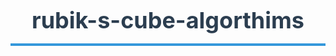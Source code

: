 # rubik-s-cube-algorthims
<!DOCTYPE html>
<html lang="en">
<head>
    <meta charset="UTF-8">
    <meta name="viewport" content="width=device-width, initial-scale=1.0">
    <title>CFOP Method - Complete Guide</title>
    <style>
        @media print {
            body { background: white; }
            .no-print { display: none; }
            .page-break { page-break-after: always; }
        }
        
        body {
            font-family: Arial, sans-serif;
            max-width: 210mm;
            margin: 0 auto;
            padding: 20px;
            background: #f5f5f5;
        }
        
        .page {
            background: white;
            padding: 40px;
            margin-bottom: 20px;
            box-shadow: 0 2px 10px rgba(0,0,0,0.1);
        }
        
        .print-button {
            position: fixed;
            top: 20px;
            right: 20px;
            background: #4CAF50;
            color: white;
            border: none;
            padding: 15px 30px;
            font-size: 16px;
            border-radius: 5px;
            cursor: pointer;
            box-shadow: 0 4px 6px rgba(0,0,0,0.2);
            z-index: 1000;
        }
        
        .print-button:hover {
            background: #45a049;
        }
        
        h1 {
            text-align: center;
            color: #2c3e50;
            border-bottom: 4px solid #3498db;
            padding-bottom: 15px;
            margin-bottom: 30px;
            font-size: 36px;
        }
        
        h2 {
            color: #2980b9;
            margin-top: 30px;
            margin-bottom: 15px;
            padding: 10px;
            background: #ecf0f1;
            border-left: 5px solid #3498db;
        }
        
        h3 {
            color: #34495e;
            margin-top: 20px;
            margin-bottom: 10px;
        }
        
        .intro-box {
            background: #e8f4f8;
            border: 2px solid #3498db;
            padding: 20px;
            border-radius: 10px;
            margin: 20px 0;
        }
        
        .step-box {
            border: 2px solid #95a5a6;
            border-radius: 8px;
            padding: 20px;
            margin: 20px 0;
            background: #fafafa;
        }
        
        .formula-box {
            background: #fff3cd;
            border: 2px solid #ffc107;
            padding: 15px;
            margin: 15px 0;
            border-radius: 5px;
            font-family: 'Courier New', monospace;
            font-size: 18px;
            font-weight: bold;
            text-align: center;
        }
        
        .cube-diagram {
            margin: 20px auto;
            text-align: center;
        }
        
        .cube-grid {
            display: inline-grid;
            grid-template-columns: repeat(3, 40px);
            gap: 2px;
            margin: 10px;
        }
        
        .cube-piece {
            width: 40px;
            height: 40px;
            border: 2px solid #333;
            display: flex;
            align-items: center;
            justify-content: center;
            font-weight: bold;
            font-size: 12px;
        }
        
        .white { background: #ffffff; }
        .yellow { background: #ffeb3b; }
        .red { background: #f44336; color: white; }
        .orange { background: #ff9800; }
        .blue { background: #2196f3; color: white; }
        .green { background: #4caf50; color: white; }
        .gray { background: #bdbdbd; }
        
        .notation-table {
            width: 100%;
            border-collapse: collapse;
            margin: 20px 0;
        }
        
        .notation-table th,
        .notation-table td {
            border: 1px solid #ddd;
            padding: 12px;
            text-align: left;
        }
        
        .notation-table th {
            background: #3498db;
            color: white;
        }
        
        .notation-table tr:nth-child(even) {
            background: #f2f2f2;
        }
        
        .tip-box {
            background: #d4edda;
            border-left: 5px solid #28a745;
            padding: 15px;
            margin: 15px 0;
        }
        
        .tip-box strong {
            color: #155724;
        }
        
        .arrow {
            font-size: 24px;
            color: #e74c3c;
            margin: 0 10px;
        }
        
        .scenario {
            background: #e8f5e9;
            border: 2px dashed #4caf50;
            padding: 15px;
            margin: 15px 0;
            border-radius: 8px;
        }
        
        .memory-trick {
            background: #fff9c4;
            border-left: 5px solid #ffc107;
            padding: 15px;
            margin: 15px 0;
            font-style: italic;
        }
        
        ul {
            margin-left: 20px;
            line-height: 1.8;
        }
        
        .oll-case, .pll-case {
            display: inline-block;
            margin: 15px;
            padding: 15px;
            border: 2px solid #3498db;
            border-radius: 8px;
            text-align: center;
            background: white;
            min-width: 200px;
        }
        
        .case-name {
            font-weight: bold;
            color: #2c3e50;
            margin-bottom: 10px;
            font-size: 16px;
        }
    </style>
</head>
<body>
    <button class="print-button no-print" onclick="window.print()">🖨️ Print / Save as PDF</button>
    
    <div class="page">
        <h1>🎲 CFOP METHOD FOR RUBIK'S CUBE</h1>
        <h2 style="text-align: center; color: #7f8c8d; margin-top: -20px;">Complete Beginner's Guide with Visual Diagrams</h2>
        
        <div class="intro-box">
            <h3>What is CFOP?</h3>
            <p><strong>CFOP</strong> stands for:</p>
            <ul>
                <li><strong>C</strong>ross - Solve the white cross on the bottom</li>
                <li><strong>F</strong>2L - First Two Layers (solve corners and edges together)</li>
                <li><strong>O</strong>LL - Orient Last Layer (make the top face all yellow)</li>
                <li><strong>P</strong>LL - Permute Last Layer (solve the entire cube)</li>
            </ul>
            <p><strong>⏱️ Average solve time:</strong> With practice, 30-60 seconds for beginners, under 20 seconds for advanced solvers!</p>
        </div>
        
        <h2>📖 NOTATION GUIDE</h2>
        <table class="notation-table">
            <tr>
                <th>Move</th>
                <th>Meaning</th>
                <th>Direction</th>
            </tr>
            <tr>
                <td><strong>R</strong></td>
                <td>Right face</td>
                <td>Clockwise 90°</td>
            </tr>
            <tr>
                <td><strong>R'</strong></td>
                <td>Right face</td>
                <td>Counter-clockwise 90° (prime)</td>
            </tr>
            <tr>
                <td><strong>R2</strong></td>
                <td>Right face</td>
                <td>180° turn</td>
            </tr>
            <tr>
                <td><strong>L</strong></td>
                <td>Left face</td>
                <td>Clockwise 90°</td>
            </tr>
            <tr>
                <td><strong>U</strong></td>
                <td>Up (top) face</td>
                <td>Clockwise 90°</td>
            </tr>
            <tr>
                <td><strong>D</strong></td>
                <td>Down (bottom) face</td>
                <td>Clockwise 90°</td>
            </tr>
            <tr>
                <td><strong>F</strong></td>
                <td>Front face</td>
                <td>Clockwise 90°</td>
            </tr>
            <tr>
                <td><strong>B</strong></td>
                <td>Back face</td>
                <td>Clockwise 90°</td>
            </tr>
        </table>
        
        <div class="tip-box">
            <strong>💡 Tip:</strong> The apostrophe (') means counter-clockwise, and 2 means turn 180 degrees.
        </div>
    </div>
    
    <div class="page page-break">
        <h2>STEP 1: THE CROSS (White Cross)</h2>
        
        <div class="step-box">
            <h3>🎯 Goal: Create a white cross on the bottom</h3>
            <p>Place the white center on the bottom and solve the four white edge pieces around it, making sure the edge colors match the center colors of adjacent faces.</p>
            
            <div class="cube-diagram">
                <p><strong>What you're building:</strong></p>
                <div class="cube-grid">
                    <div class="cube-piece gray"></div>
                    <div class="cube-piece white">⬆️</div>
                    <div class="cube-piece gray"></div>
                    <div class="cube-piece white">⬅️</div>
                    <div class="cube-piece white">✓</div>
                    <div class="cube-piece white">➡️</div>
                    <div class="cube-piece gray"></div>
                    <div class="cube-piece white">⬇️</div>
                    <div class="cube-piece gray"></div>
                </div>
                <p><em>White cross with matching side colors</em></p>
            </div>
            
            <div class="memory-trick">
                <strong>🧠 Memory Trick:</strong> Think of it as a "daisy" first - get all white edges around the yellow center on top, then flip them down to the bottom to form the cross.
            </div>
            
            <h3>Basic Cross Strategy:</h3>
            <ol>
                <li>Find a white edge piece</li>
                <li>Move it to the top layer</li>
                <li>Rotate the top to align the edge color with its center</li>
                <li>Flip it down with <strong>F2</strong></li>
                <li>Repeat for all four edges</li>
            </ol>
        </div>
    </div>
    
    <div class="page page-break">
        <h2>STEP 2: F2L (First Two Layers)</h2>
        
        <div class="step-box">
            <h3>🎯 Goal: Solve corners and edges together as pairs</h3>
            <p>This step solves the first two layers by pairing corner and edge pieces and inserting them together.</p>
            
            <h3>Basic F2L Case: Corner and Edge in Top Layer</h3>
            
            <div class="scenario">
                <strong>Scenario 1:</strong> Corner white facing up, edge on top
                <div class="formula-box">U R U' R'</div>
                <p><em>Brings the pair together and inserts it</em></p>
            </div>
            
            <div class="scenario">
                <strong>Scenario 2:</strong> Corner white facing side, edge on top
                <div class="formula-box">R U R'</div>
                <p><em>Simple insertion when pieces are aligned</em></p>
            </div>
            
            <div class="scenario">
                <strong>Scenario 3:</strong> Pair already formed in top layer
                <div class="formula-box">R U' R' U R U' R'</div>
                <p><em>Direct insertion of formed pair</em></p>
            </div>
            
            <div class="memory-trick">
                <strong>🧠 Memory Trick:</strong> Think "Up, Right, Down, Left" - you're creating space, inserting the pair, and closing the space.
            </div>
            
            <div class="tip-box">
                <strong>💡 Tip:</strong> Always keep the cross on the bottom. Rotate the entire cube to position your working slot in the front-right position.
            </div>
        </div>
    </div>
    
    <div class="page page-break">
        <h2>STEP 3: OLL (Orient Last Layer) - MAKE TOP YELLOW</h2>
        
        <div class="step-box">
            <h3>🎯 Goal: Make the entire top face yellow</h3>
            <p>This is done in two sub-steps for beginners:</p>
            
            <h3>Sub-Step 1: Create a Yellow Cross</h3>
            
            <div class="cube-diagram">
                <p><strong>You'll see one of these patterns:</strong></p>
                <div style="display: flex; justify-content: space-around; flex-wrap: wrap;">
                    <div style="text-align: center; margin: 10px;">
                        <div class="cube-grid">
                            <div class="cube-piece gray"></div>
                            <div class="cube-piece gray"></div>
                            <div class="cube-piece gray"></div>
                            <div class="cube-piece gray"></div>
                            <div class="cube-piece yellow">✓</div>
                            <div class="cube-piece gray"></div>
                            <div class="cube-piece gray"></div>
                            <div class="cube-piece gray"></div>
                            <div class="cube-piece gray"></div>
                        </div>
                        <p><strong>Dot</strong></p>
                    </div>
                    
                    <div style="text-align: center; margin: 10px;">
                        <div class="cube-grid">
                            <div class="cube-piece gray"></div>
                            <div class="cube-piece yellow">✓</div>
                            <div class="cube-piece gray"></div>
                            <div class="cube-piece gray"></div>
                            <div class="cube-piece yellow">✓</div>
                            <div class="cube-piece gray"></div>
                            <div class="cube-piece gray"></div>
                            <div class="cube-piece gray"></div>
                            <div class="cube-piece gray"></div>
                        </div>
                        <p><strong>L-Shape</strong></p>
                    </div>
                    
                    <div style="text-align: center; margin: 10px;">
                        <div class="cube-grid">
                            <div class="cube-piece gray"></div>
                            <div class="cube-piece yellow">✓</div>
                            <div class="cube-piece gray"></div>
                            <div class="cube-piece gray"></div>
                            <div class="cube-piece yellow">✓</div>
                            <div class="cube-piece gray"></div>
                            <div class="cube-piece gray"></div>
                            <div class="cube-piece yellow">✓</div>
                            <div class="cube-piece gray"></div>
                        </div>
                        <p><strong>Line</strong></p>
                    </div>
                </div>
            </div>
            
            <div class="oll-case">
                <div class="case-name">DOT PATTERN</div>
                <div class="formula-box">F R U R' U' F'</div>
                <p>This gives you an L-shape</p>
            </div>
            
            <div class="oll-case">
                <div class="case-name">L-SHAPE</div>
                <div class="formula-box">F R U R' U' F'</div>
                <p>Position L in top-left corner<br>This gives you a LINE</p>
            </div>
            
            <div class="oll-case">
                <div class="case-name">LINE</div>
                <div class="formula-box">F R U R' U' F'</div>
                <p>Position line horizontally<br>This gives you a CROSS</p>
            </div>
            
            <div class="memory-trick">
                <strong>🧠 Memory Trick:</strong> Same formula for all! Just remember: <strong>"F R U R' U' F'"</strong> - say it like "FRU RU F". Think "Fru-Ru-F" (like fruit!).
            </div>
        </div>
    </div>
    
    <div class="page page-break">
        <h2>OLL - SUB-STEP 2: ORIENT CORNERS</h2>
        
        <div class="step-box">
            <h3>Now you have a yellow cross. Time to make ALL of the top face yellow!</h3>
            
            <p>Count how many corners already have yellow on top:</p>
            
            <div class="oll-case">
                <div class="case-name">ZERO YELLOW CORNERS</div>
                <div class="cube-diagram">
                    <div class="cube-grid">
                        <div class="cube-piece gray"></div>
                        <div class="cube-piece yellow">✓</div>
                        <div class="cube-piece gray"></div>
                        <div class="cube-piece yellow">✓</div>
                        <div class="cube-piece yellow">✓</div>
                        <div class="cube-piece yellow">✓</div>
                        <div class="cube-piece gray"></div>
                        <div class="cube-piece yellow">✓</div>
                        <div class="cube-piece gray"></div>
                    </div>
                </div>
                <div class="formula-box">R U R' U R U2 R'</div>
                <p><em>Apply once or twice until all corners are yellow</em></p>
            </div>
            
            <div class="oll-case">
                <div class="case-name">TWO YELLOW CORNERS (DIAGONAL)</div>
                <div class="cube-diagram">
                    <div class="cube-grid">
                        <div class="cube-piece yellow">✓</div>
                        <div class="cube-piece yellow">✓</div>
                        <div class="cube-piece gray"></div>
                        <div class="cube-piece yellow">✓</div>
                        <div class="cube-piece yellow">✓</div>
                        <div class="cube-piece yellow">✓</div>
                        <div class="cube-piece gray"></div>
                        <div class="cube-piece yellow">✓</div>
                        <div class="cube-piece yellow">✓</div>
                    </div>
                </div>
                <div class="formula-box">R U R' U R U2 R'</div>
                <p><em>Yellow corners in opposite diagonal positions</em></p>
            </div>
            
            <div class="oll-case">
                <div class="case-name">TWO YELLOW CORNERS (ADJACENT)</div>
                <div class="cube-diagram">
                    <div class="cube-grid">
                        <div class="cube-piece yellow">✓</div>
                        <div class="cube-piece yellow">✓</div>
                        <div class="cube-piece yellow">✓</div>
                        <div class="cube-piece yellow">✓</div>
                        <div class="cube-piece yellow">✓</div>
                        <div class="cube-piece yellow">✓</div>
                        <div class="cube-piece gray"></div>
                        <div class="cube-piece yellow">✓</div>
                        <div class="cube-piece gray"></div>
                    </div>
                </div>
                <p>Position the two yellow corners in the back</p>
                <div class="formula-box">R U R' U R U2 R'</div>
            </div>
            
            <div class="memory-trick">
                <strong>🧠 Memory Trick for "Sune":</strong> <strong>R U R' U R U2 R'</strong>
                <br>Say it as: "Right-Up, Right-Down, Right-Up-Up, Right-Down"
                <br>OR think: "Sexy move (R U R' U) + Sexy move but double the U (R U2 R')"
            </div>
            
            <div class="tip-box">
                <strong>💡 Key Tip:</strong> This algorithm is called "Sune" (pronounced "Sue-nay"). You might need to do it 1-3 times until the entire top is yellow. Just keep repeating and turning the top layer!
            </div>
        </div>
    </div>
    
    <div class="page page-break">
        <h2>STEP 4: PLL (Permute Last Layer) - FINAL STEP!</h2>
        
        <div class="step-box">
            <h3>🎯 Goal: Solve the entire cube!</h3>
            <p>The top face is now all yellow. Now we need to move the pieces to their correct positions.</p>
            
            <h3>Sub-Step 1: Position the Corners</h3>
            
            <div class="scenario">
                <p><strong>Look at the corner pieces:</strong> Find a corner that's already in the correct position (all three colors match the center colors of the three faces).</p>
                
                <p><strong>If you find one correct corner:</strong></p>
                <ol>
                    <li>Put that corner in the front-right position</li>
                    <li>Use the algorithm below</li>
                    <li>This will solve all four corners</li>
                </ol>
                
                <div class="formula-box">U R U' L' U R' U' L</div>
                
                <div class="memory-trick">
                    <strong>🧠 Memory Trick:</strong> "Up-Right-Down, Left-back, Up-Right-back-Down, Left-forward"
                    <br>Pattern: Move right side, move left side, opposite motions
                </div>
            </div>
            
            <div class="scenario">
                <p><strong>If NO corners are correct:</strong></p>
                <p>Do the algorithm once from any angle, then you'll have one correct corner. Then follow the steps above.</p>
            </div>
            
            <div class="tip-box">
                <strong>💡 Important:</strong> After this step, the corners should all be in their correct positions (but edges might not be solved yet).
            </div>
        </div>
    </div>
    
    <div class="page page-break">
        <h2>PLL - SUB-STEP 2: POSITION THE EDGES</h2>
        
        <div class="step-box">
            <h3>Final moves to solve the cube!</h3>
            
            <p>Now look at the four edges on the top. You'll see one of these patterns:</p>
            
            <div class="pll-case">
                <div class="case-name">ALL EDGES SOLVED ✓</div>
                <p><strong>Congratulations! Your cube is solved!</strong></p>
            </div>
            
            <div class="pll-case">
                <div class="case-name">ONE SIDE CORRECT</div>
                <p>One face has both edge colors matching the center</p>
                <ol>
                    <li>Put the correct face in the BACK</li>
                    <li>Determine if edges need to go clockwise or counter-clockwise</li>
                </ol>
                
                <p><strong>Edges go CLOCKWISE:</strong></p>
                <div class="formula-box">R2 U R U R' U' R' U' R' U R'</div>
                
                <p><strong>Edges go COUNTER-CLOCKWISE:</strong></p>
                <div class="formula-box">R U' R U R U R U' R' U' R2</div>
                
                <div class="memory-trick">
                    <strong>🧠 Memory Trick:</strong>
                    <br><strong>Clockwise (U-Perm A):</strong> Start with "R2 U", then lots of R and U moves
                    <br><strong>Counter-Clockwise (U-Perm B):</strong> It's basically the reverse!
                </div>
            </div>
            
            <div class="pll-case">
                <div class="case-name">OPPOSITE EDGES CORRECT</div>
                <p>Two opposite faces correct (front and back OR left and right)</p>
                <p>Position one correct face in front, one in back</p>
                <div class="formula-box">M2 U M2 U2 M2 U M2</div>
                <p><em>M means move the middle layer like you're turning L</em></p>
                
                <div class="memory-trick">
                    <strong>🧠 Memory Trick (H-Perm):</strong> "M2 U, M2 U-U, M2 U, M2"
                    <br>Think: "Double, single, double-double, double, single, double"
                </div>
            </div>
            
            <div class="pll-case">
                <div class="case-name">ADJACENT EDGES CORRECT</div>
                <p>Two adjacent faces are correct</p>
                <p>Put the two correct faces on the LEFT and BACK</p>
                <div class="formula-box">M2 U M2 U M' U2 M2 U2 M' U2</div>
                
                <div class="memory-trick">
                    <strong>🧠 Memory Trick (Z-Perm):</strong> Think of this as the "zig-zag" algorithm
                </div>
            </div>
            
            <div class="pll-case">
                <div class="case-name">NO EDGES CORRECT</div>
                <p>Just do any edge algorithm from any angle, then you'll have at least one correct side. Then use the appropriate algorithm above.</p>
            </div>
        </div>
    </div>
    
    <div class="page page-break">
        <h2>🎓 SUMMARY: THE COMPLETE CFOP METHOD</h2>
        
        <div class="step-box">
            <h3>Step-by-Step Quick Reference:</h3>
            
            <div style="background: #e3f2fd; padding: 20px; border-radius: 10px; margin: 15px 0;">
                <h3 style="color: #1976d2;">1️⃣ CROSS (White Cross)</h3>
                <p>• Make a white cross on bottom with matching side colors</p>
                <p>• Use F2 to flip edges from top to bottom</p>
            </div>
            
            <div style="background: #f3e5f5; padding: 20px; border-radius: 10px; margin: 15px 0;">
                <h3 style="color: #7b1fa2;">2️⃣ F2L (First Two Layers)</h3>
                <p>• Pair corners with edges</p>
                <p>• Insert four pairs: R U R', U R U' R', etc.</p>
            </div>
            
            <div style="background: #fff9c4; padding: 20px; border-radius: 10px; margin: 15px 0;">
                <h3 style="color: #f57f17;">3️⃣ OLL (Orient Last Layer)</h3>
                <p><strong>Yellow Cross:</strong> F R U R' U' F' (repeat based on pattern)</p>
                <p><strong>Yellow Face:</strong> R U R' U R U2 R' (Sune algorithm)</p>
            </div>
            
            <div style="background: #c8e6c9; padding: 20px; border-radius: 10px; margin: 15px 0;">
                <h3 style="color: #2e7d32;">4️⃣ PLL (Permute Last Layer)</h3>
                <p><strong>Corners:</strong> U R U' L' U R' U' L</p>
                <p><strong>Edges:</strong> U-Perms or H-Perm depending on pattern</p>
            </div>
        </div>
        
        <div class="tip-box">
            <h3>🏆 PRACTICE TIPS:</h3>
            <ul>
                <li>Learn one step at a time - master each before moving to the next</li>
                <li>Practice the algorithms slowly until muscle memory develops</li>
                <li>Time yourself - track your progress!</li>
                <li>The average beginner solves in 2-3 minutes, with practice you can reach under 30 seconds</li>
                <li>Watch YouTube tutorials for visual demonstration of algorithms</li>
            </ul>
        </div>
        
        <div class="memory-trick">
            <h3>🧠 MASTER FORMULAS TO MEMORIZE:</h3>
            <ol>
                <li><strong>F R U R' U' F'</strong> - Yellow cross (Dot → L → Line → Cross)</li>
                <li><strong>R U R' U R U2 R'</strong> - Sune (Yellow corners)</li>
                <li><strong>U R U' L' U R' U' L</strong> - Corner permutation</li>
                <li><strong>R2 U R U R' U' R' U' R' U R'</strong> - U-Perm A (edges clockwise)</li>
                <li><strong>R U' R U R U R U' R' U' R2</strong> - U-Perm B (edges counter-clockwise)</li>
                <li><strong>M2 U M2 U2 M2 U M2</strong> - H-Perm (opposite edges)</li>
            </ol>
        </div>
        
        <div style="text-align: center; margin-top: 40px; padding: 30px; background: linear-gradient(135deg, #667eea 0%, #764ba2 100%); color: white; border-radius: 15px;">
            <h2 style="color: white; margin: 0;">🎉 YOU'RE READY TO SOLVE THE RUBIK'S CUBE! 🎉</h2>
            <p style="font-size: 18px; margin-top: 15px;">Practice makes perfect. Keep solving!</p>
        </div>
    </div>
    
    <div class="page page-break">
        <h2>📊 VISUAL ALGORITHM CHART - LAST LAYER</h2>
        
        <div class="step-box">
            <h3>OLL - Yellow Cross Formation</h3>
            
            <table style="width: 100%; border-collapse: collapse; margin: 20px 0;">
                <tr>
                    <th style="border: 2px solid #333; padding: 15px; background: #3498db; color: white;">Pattern You See</th>
                    <th style="border: 2px solid #333; padding: 15px; background: #3498db; color: white;">Algorithm</th>
                    <th style="border: 2px solid #333; padding: 15px; background: #3498db; color: white;">Result</th>
                </tr>
                <tr>
                    <td style="border: 2px solid #333; padding: 15px; text-align: center;">
                        <strong>DOT</strong><br>
                        <div class="cube-grid" style="margin: 10px auto;">
                            <div class="cube-piece gray"></div>
                            <div class="cube-piece gray"></div>
                            <div class="cube-piece gray"></div>
                            <div class="cube-piece gray"></div>
                            <div class="cube-piece yellow">●</div>
                            <div class="cube-piece gray"></div>
                            <div class="cube-piece gray"></div>
                            <div class="cube-piece gray"></div>
                            <div class="cube-piece gray"></div>
                        </div>
                        Only center yellow
                    </td>
                    <td style="border: 2px solid #333; padding: 15px; text-align: center;">
                        <div class="formula-box" style="margin: 5px;">F R U R' U' F'</div>
                    </td>
                    <td style="border: 2px solid #333; padding: 15px; text-align: center;">
                        <strong>L-SHAPE</strong>
                    </td>
                </tr>
                <tr>
                    <td style="border: 2px solid #333; padding: 15px; text-align: center;">
                        <strong>L-SHAPE</strong><br>
                        <div class="cube-grid" style="margin: 10px auto;">
                            <div class="cube-piece yellow">●</div>
                            <div class="cube-piece gray"></div>
                            <div class="cube-piece gray"></div>
                            <div class="cube-piece yellow">●</div>
                            <div class="cube-piece yellow">●</div>
                            <div class="cube-piece gray"></div>
                            <div class="cube-piece gray"></div>
                            <div class="cube-piece gray"></div>
                            <div class="cube-piece gray"></div>
                        </div>
                        L in top-left
                    </td>
                    <td style="border: 2px solid #333; padding: 15px; text-align: center;">
                        <div class="formula-box" style="margin: 5px;">F R U R' U' F'</div>
                    </td>
                    <td style="border: 2px solid #333; padding: 15px; text-align: center;">
                        <strong>LINE</strong>
                    </td>
                </tr>
                <tr>
                    <td style="border: 2px solid #333; padding: 15px; text-align: center;">
                        <strong>LINE</strong><br>
                        <div class="cube-grid" style="margin: 10px auto;">
                            <div class="cube-piece gray"></div>
                            <div class="cube-piece yellow">●</div>
                            <div class="cube-piece gray"></div>
                            <div class="cube-piece gray"></div>
                            <div class="cube-piece yellow">●</div>
                            <div class="cube-piece gray"></div>
                            <div class="cube-piece gray"></div>
                            <div class="cube-piece yellow">●</div>
                            <div class="cube-piece gray"></div>
                        </div>
                        Horizontal line
                    </td>
                    <td style="border: 2px solid #333; padding: 15px; text-align: center;">
                        <div class="formula-box" style="margin: 5px;">F R U R' U' F'</div>
                    </td>
                    <td style="border: 2px solid #333; padding: 15px; text-align: center;">
                        <strong>✓ CROSS</strong>
                    </td>
                </tr>
            </table>
        </div>
        
        <div class="step-box">
            <h3>OLL - Corner Orientation (Sune)</h3>
            
            <table style="width: 100%; border-collapse: collapse; margin: 20px 0;">
                <tr>
                    <th style="border: 2px solid #333; padding: 15px; background: #e74c3c; color: white;">Yellow Corners Count</th>
                    <th style="border: 2px solid #333; padding: 15px; background: #e74c3c; color: white;">Position</th>
                    <th style="border: 2px solid #333; padding: 15px; background: #e74c3c; color: white;">Algorithm</th>
                </tr>
                <tr>
                    <td style="border: 2px solid #333; padding: 15px; text-align: center;"><strong>0 corners</strong></td>
                    <td style="border: 2px solid #333; padding: 15px;">Any position</td>
                    <td style="border: 2px solid #333; padding: 15px;">
                        <div class="formula-box" style="margin: 5px;">R U R' U R U2 R'</div>
                        <em>Repeat 1-2 times</em>
                    </td>
                </tr>
                <tr>
                    <td style="border: 2px solid #333; padding: 15px; text-align: center;"><strong>1 corner</strong></td>
                    <td style="border: 2px solid #333; padding: 15px;">Yellow corner in front-right</td>
                    <td style="border: 2px solid #333; padding: 15px;">
                        <div class="formula-box" style="margin: 5px;">R U R' U R U2 R'</div>
                    </td>
                </tr>
                <tr>
                    <td style="border: 2px solid #333; padding: 15px; text-align: center;"><strong>2 corners (adjacent)</strong></td>
                    <td style="border: 2px solid #333; padding: 15px;">Two yellow corners in back</td>
                    <td style="border: 2px solid #333; padding: 15px;">
                        <div class="formula-box" style="margin: 5px;">R U R' U R U2 R'</div>
                    </td>
                </tr>
                <tr>
                    <td style="border: 2px solid #333; padding: 15px; text-align: center;"><strong>2 corners (diagonal)</strong></td>
                    <td style="border: 2px solid #333; padding: 15px;">Opposite corners</td>
                    <td style="border: 2px solid #333; padding: 15px;">
                        <div class="formula-box" style="margin: 5px;">R U R' U R U2 R'</div>
                        <em>Then adjust and repeat</em>
                    </td>
                </tr>
            </table>
        </div>
    </div>
    
    <div class="page page-break">
        <h2>📊 PLL DECISION TREE</h2>
        
        <div class="step-box">
            <h3>Step 1: Corner Permutation</h3>
            
            <div style="background: #fff3cd; border: 3px solid #ffc107; padding: 20px; border-radius: 10px; margin: 20px 0;">
                <p style="font-size: 18px; font-weight: bold; text-align: center;">Look at the corners. Are any in the correct position?</p>
            </div>
            
            <div style="display: flex; justify-content: space-around; margin: 20px 0;">
                <div style="flex: 1; background: #d4edda; border: 2px solid #28a745; padding: 20px; margin: 10px; border-radius: 10px;">
                    <h4 style="text-align: center; color: #155724;">✓ 1 Corner Correct</h4>
                    <p style="text-align: center; margin: 10px 0;">Put it in front-right</p>
                    <div class="formula-box">U R U' L' U R' U' L</div>
                    <p style="text-align: center; margin-top: 10px;"><em>All corners solved!</em></p>
                </div>
                
                <div style="flex: 1; background: #f8d7da; border: 2px solid #dc3545; padding: 20px; margin: 10px; border-radius: 10px;">
                    <h4 style="text-align: center; color: #721c24;">✗ 0 Corners Correct</h4>
                    <p style="text-align: center; margin: 10px 0;">Do algorithm from any angle</p>
                    <div class="formula-box">U R U' L' U R' U' L</div>
                    <p style="text-align: center; margin-top: 10px;"><em>Now 1 corner will be correct</em></p>
                </div>
            </div>
        </div>
        
        <div class="step-box">
            <h3>Step 2: Edge Permutation</h3>
            
            <div style="background: #cce5ff; border: 3px solid #004085; padding: 20px; border-radius: 10px; margin: 20px 0;">
                <p style="font-size: 18px; font-weight: bold; text-align: center;">Now look at the edges. How many sides are complete?</p>
            </div>
            
            <div style="background: #d1ecf1; border: 2px solid #0c5460; padding: 20px; margin: 15px 0; border-radius: 8px;">
                <h4 style="color: #0c5460;">Scenario 1: ALL 4 SIDES COMPLETE</h4>
                <p style="font-size: 20px; text-align: center; margin: 15px 0;">🎊 <strong>CONGRATULATIONS! CUBE SOLVED!</strong> 🎊</p>
            </div>
            
            <div style="background: #d1ecf1; border: 2px solid #0c5460; padding: 20px; margin: 15px 0; border-radius: 8px;">
                <h4 style="color: #0c5460;">Scenario 2: 1 SIDE COMPLETE</h4>
                <p>Put the complete side in the BACK</p>
                <p style="margin-top: 10px;"><strong>Check: Do the three unsolved edges need to rotate clockwise or counter-clockwise?</strong></p>
                
                <div style="display: flex; gap: 20px; margin-top: 15px;">
                    <div style="flex: 1; background: white; padding: 15px; border-radius: 8px;">
                        <p style="font-weight: bold; color: #0c5460;">Clockwise ↻</p>
                        <div class="formula-box">R2 U R U R' U' R' U' R' U R'</div>
                        <div class="memory-trick" style="margin-top: 10px; background: #fff3cd;">
                            <strong>Think:</strong> R-double, then U-R pattern
                        </div>
                    </div>
                    
                    <div style="flex: 1; background: white; padding: 15px; border-radius: 8px;">
                        <p style="font-weight: bold; color: #0c5460;">Counter-Clockwise ↺</p>
                        <div class="formula-box">R U' R U R U R U' R' U' R2</div>
                        <div class="memory-trick" style="margin-top: 10px; background: #fff3cd;">
                            <strong>Think:</strong> R-U pattern, then end with R-double
                        </div>
                    </div>
                </div>
            </div>
            
            <div style="background: #d1ecf1; border: 2px solid #0c5460; padding: 20px; margin: 15px 0; border-radius: 8px;">
                <h4 style="color: #0c5460;">Scenario 3: 2 OPPOSITE SIDES COMPLETE</h4>
                <p>Front and Back complete (or Left and Right complete)</p>
                <p style="margin-top: 10px;">Position so one complete side is in front, one in back</p>
                <div class="formula-box">M2 U M2 U2 M2 U M2</div>
                <div class="memory-trick" style="margin-top: 10px;">
                    <strong>H-Perm Pattern:</strong> M2-U, M2-U2, M2-U, M2
                    <br><em>(Middle layer moves: push middle like turning L)</em>
                </div>
            </div>
            
            <div style="background: #d1ecf1; border: 2px solid #0c5460; padding: 20px; margin: 15px 0; border-radius: 8px;">
                <h4 style="color: #0c5460;">Scenario 4: 2 ADJACENT SIDES COMPLETE</h4>
                <p>Two sides next to each other are complete</p>
                <p style="margin-top: 10px;">Put the two complete sides on the LEFT and BACK</p>
                <div class="formula-box">M2 U M2 U M' U2 M2 U2 M' U2</div>
                <div class="memory-trick" style="margin-top: 10px;">
                    <strong>Z-Perm:</strong> The "zig-zag" algorithm - most complex PLL
                </div>
            </div>
            
            <div style="background: #f8d7da; border: 2px solid #721c24; padding: 20px; margin: 15px 0; border-radius: 8px;">
                <h4 style="color: #721c24;">Scenario 5: 0 SIDES COMPLETE</h4>
                <p>No edges match</p>
                <p style="margin-top: 10px;"><strong>Solution:</strong> Do any edge algorithm from any position. After one execution, you'll have at least one complete side. Then use the appropriate algorithm above.</p>
            </div>
        </div>
    </div>
    
    <div class="page page-break">
        <h2>🎯 PRACTICE DRILLS & EXERCISES</h2>
        
        <div class="step-box">
            <h3>Week 1: Master the Basics</h3>
            <div style="background: #e3f2fd; padding: 15px; margin: 10px 0; border-radius: 8px;">
                <h4>Day 1-2: Cross</h4>
                <ul>
                    <li>Practice making the white cross 20 times</li>
                    <li>Goal: Complete cross in under 30 seconds</li>
                    <li>Focus on efficiency - minimize moves</li>
                </ul>
            </div>
            
            <div style="background: #f3e5f5; padding: 15px; margin: 10px 0; border-radius: 8px;">
                <h4>Day 3-4: F2L</h4>
                <ul>
                    <li>Practice inserting pairs slowly</li>
                    <li>Do 10 complete F2L solutions</li>
                    <li>Focus on recognizing corner-edge pairs</li>
                </ul>
            </div>
            
            <div style="background: #fff9c4; padding: 15px; margin: 10px 0; border-radius: 8px;">
                <h4>Day 5-6: OLL</h4>
                <ul>
                    <li>Memorize: F R U R' U' F' (repeat 20 times)</li>
                    <li>Memorize: R U R' U R U2 R' (repeat 20 times)</li>
                    <li>Practice recognizing patterns</li>
                </ul>
            </div>
            
            <div style="background: #c8e6c9; padding: 15px; margin: 10px 0; border-radius: 8px;">
                <h4>Day 7: PLL</h4>
                <ul>
                    <li>Memorize corner permutation algorithm</li>
                    <li>Memorize at least U-Perm A and H-Perm</li>
                    <li>Complete 5 full solves</li>
                </ul>
            </div>
        </div>
        
        <div class="step-box">
            <h3>Week 2-4: Build Speed</h3>
            <ul style="line-height: 2;">
                <li>✓ Do 3-5 solves every day</li>
                <li>✓ Time each solve and track your progress</li>
                <li>✓ Focus on smooth turns, not fast turns</li>
                <li>✓ Learn to recognize patterns faster</li>
                <li>✓ Practice algorithms until they're muscle memory</li>
            </ul>
        </div>
        
        <div class="tip-box">
            <h3>💪 SPEED IMPROVEMENT TIPS</h3>
            <ol style="line-height: 2;">
                <li><strong>Look Ahead:</strong> While executing an algorithm, look for the next step</li>
                <li><strong>Finger Tricks:</strong> Use your fingers to turn, not your whole hand</li>
                <li><strong>Smooth not Fast:</strong> Smooth turning with no pauses is faster than rushed turning</li>
                <li><strong>Minimize Rotations:</strong> Try to solve without rotating the entire cube too much</li>
                <li><strong>Practice Weak Areas:</strong> If F2L is slow, practice just F2L for a week</li>
            </ol>
        </div>
    </div>
    
    <div class="page page-break">
        <h2>🆘 TROUBLESHOOTING GUIDE</h2>
        
        <div class="step-box">
            <h3>Common Problems & Solutions</h3>
            
            <div style="background: #fff3cd; border-left: 5px solid #ffc107; padding: 15px; margin: 15px 0;">
                <h4>Problem: "My cross edges don't match the center colors!"</h4>
                <p><strong>Solution:</strong> After getting white edges around the white center, you MUST rotate the top layer to align each edge color with its matching center BEFORE flipping it down with F2.</p>
            </div>
            
            <div style="background: #fff3cd; border-left: 5px solid #ffc107; padding: 15px; margin: 15px 0;">
                <h4>Problem: "I messed up during F2L!"</h4>
                <p><strong>Solution:</strong> Take the pair out (reverse the insertion), reposition, and try again. If a corner or edge is in the wrong slot, move it to the top layer first.</p>
            </div>
            
            <div style="background: #fff3cd; border-left: 5px solid #ffc107; padding: 15px; margin: 15px 0;">
                <h4>Problem: "The yellow cross algorithm isn't working!"</h4>
                <p><strong>Solution:</strong> Make sure you're holding the cube correctly:</p>
                <ul>
                    <li>DOT: any orientation</li>
                    <li>L-SHAPE: L must be in the top-left corner</li>
                    <li>LINE: must be horizontal (left to right)</li>
                </ul>
            </div>
            
            <div style="background: #fff3cd; border-left: 5px solid #ffc107; padding: 15px; margin: 15px 0;">
                <h4>Problem: "Sune isn't orienting all corners!"</h4>
                <p><strong>Solution:</strong> You may need to do Sune multiple times (1-3 times). After each execution, check if all corners are yellow. If not, rotate the top layer and do Sune again.</p>
            </div>
            
            <div style="background: #fff3cd; border-left: 5px solid #ffc107; padding: 15px; margin: 15px 0;">
                <h4>Problem: "After PLL, my cube is still not solved!"</h4>
                <p><strong>Solution:</strong> Make sure you're doing corners BEFORE edges. Also, check that you positioned the cube correctly before executing the algorithm (correct corner in front-right, or correct side in back).</p>
            </div>
            
            <div style="background: #fff3cd; border-left: 5px solid #ffc107; padding: 15px; margin: 15px 0;">
                <h4>Problem: "I can't remember all the algorithms!"</h4>
                <p><strong>Solution:</strong> Don't try to memorize all at once! Focus on:</p>
                <ol>
                    <li>F R U R' U' F' (yellow cross)</li>
                    <li>R U R' U R U2 R' (Sune)</li>
                    <li>U R U' L' U R' U' L (corners)</li>
                    <li>One U-Perm for edges</li>
                </ol>
                <p>These 4 algorithms can solve any cube! Learn others gradually.</p>
            </div>
        </div>
    </div>
    
    <div class="page">
        <h2>📱 RECOMMENDED RESOURCES</h2>
        
        <div class="step-box">
            <h3>YouTube Channels for Visual Learning:</h3>
            <ul style="line-height: 2;">
                <li>✓ <strong>J Perm</strong> - Excellent CFOP tutorials</li>
                <li>✓ <strong>CubeHead</strong> - Beginner friendly</li>
                <li>✓ <strong>Tingman</strong> - Advanced techniques</li>
            </ul>
            
            <h3 style="margin-top: 30px;">Useful Websites:</h3>
            <ul style="line-height: 2;">
                <li>✓ <strong>speedsolving.com</strong> - Community forum</li>
                <li>✓ <strong>cubesolv.es</strong> - Algorithm database</li>
                <li>✓ <strong>cstimer.net</strong> - Online timer</li>
            </ul>
            
            <h3 style="margin-top: 30px;">Mobile Apps:</h3>
            <ul style="line-height: 2;">
                <li>✓ <strong>Twisty Timer</strong> - Track your solves</li>
                <li>✓ <strong>CubeX</strong> - Algorithm library</li>
            </ul>
        </div>
        
        <div style="background: linear-gradient(135deg, #667eea 0%, #764ba2 100%); color: white; padding: 30px; border-radius: 15px; margin-top: 40px; text-align: center;">
            <h2 style="color: white; margin-bottom: 20px;">🏆 YOUR CUBING JOURNEY</h2>
            <div style="font-size: 18px; line-height: 2;">
                <p><strong>Week 1:</strong> 3-5 minutes per solve</p>
                <p><strong>Week 2:</strong> 2-3 minutes per solve</p>
                <p><strong>Month 1:</strong> 1-2 minutes per solve</p>
                <p><strong>Month 3:</strong> Under 1 minute</p>
                <p><strong>Month 6:</strong> 30-45 seconds</p>
                <p><strong>Year 1:</strong> Sub-30 seconds! 🎉</p>
            </div>
            <h3 style="color: white; margin-top: 30px; font-size: 24px;">Keep Practicing - You've Got This!</h3>
        </div>
        
        <div style="text-align: center; margin-top: 40px; padding: 20px; background: #f8f9fa; border-radius: 10px;">
            <p style="font-size: 14px; color: #666;">
                <strong>Note:</strong> This guide focuses on beginner-friendly 2-look OLL and 2-look PLL.<br>
                As you advance, you can learn full OLL (57 algorithms) and full PLL (21 algorithms) for faster solves.
            </p>
        </div>
    </div>
    
</body>
</html>

